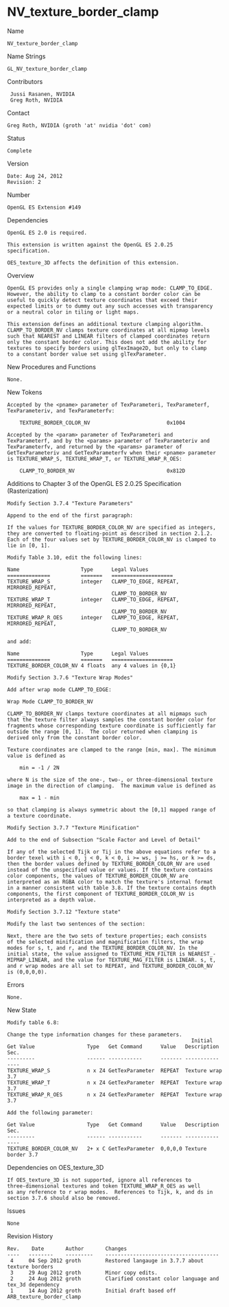 # NV_texture_border_clamp

Name

    NV_texture_border_clamp

Name Strings

    GL_NV_texture_border_clamp

Contributors

     Jussi Rasanen, NVIDIA
     Greg Roth, NVIDIA

Contact

    Greg Roth, NVIDIA (groth 'at' nvidia 'dot' com)

Status

    Complete

Version

    Date: Aug 24, 2012
    Revision: 2

Number

    OpenGL ES Extension #149

Dependencies

    OpenGL ES 2.0 is required.

    This extension is written against the OpenGL ES 2.0.25
    specification.

    OES_texture_3D affects the definition of this extension.

Overview

    OpenGL ES provides only a single clamping wrap mode: CLAMP_TO_EDGE.
    However, the ability to clamp to a constant border color can be
    useful to quickly detect texture coordinates that exceed their
    expected limits or to dummy out any such accesses with transparency
    or a neutral color in tiling or light maps.

    This extension defines an additional texture clamping algorithm.
    CLAMP_TO_BORDER_NV clamps texture coordinates at all mipmap levels
    such that NEAREST and LINEAR filters of clamped coordinates return
    only the constant border color. This does not add the ability for
    textures to specify borders using glTexImage2D, but only to clamp
    to a constant border value set using glTexParameter.

New Procedures and Functions

    None.

New Tokens

    Accepted by the <pname> parameter of TexParameteri, TexParameterf,
    TexParameteriv, and TexParameterfv:

        TEXTURE_BORDER_COLOR_NV                         0x1004

    Accepted by the <param> parameter of TexParameteri and
    TexParameterf, and by the <params> parameter of TexParameteriv and
    TexParameterfv, and returned by the <params> parameter of
    GetTexParameteriv and GetTexParameterfv when their <pname> parameter
    is TEXTURE_WRAP_S, TEXTURE_WRAP_T, or TEXTURE_WRAP_R_OES:

        CLAMP_TO_BORDER_NV                              0x812D

Additions to Chapter 3 of the OpenGL ES 2.0.25 Specification
(Rasterization)

    Modify Section 3.7.4 "Texture Parameters"

    Append to the end of the first paragraph:

    If the values for TEXTURE_BORDER_COLOR_NV are specified as integers,
    they are converted to floating-point as described in section 2.1.2.
    Each of the four values set by TEXTURE_BORDER_COLOR_NV is clamped to
    lie in [0, 1].

    Modify Table 3.10, edit the following lines:

    Name                    Type      Legal Values
    ==============          =======   ====================
    TEXTURE_WRAP_S          integer   CLAMP_TO_EDGE, REPEAT, MIRRORED_REPEAT,
                                      CLAMP_TO_BORDER_NV
    TEXTURE_WRAP_T          integer   CLAMP_TO_EDGE, REPEAT, MIRRORED_REPEAT,
                                      CLAMP_TO_BORDER_NV
    TEXTURE_WRAP_R_OES      integer   CLAMP_TO_EDGE, REPEAT, MIRRORED_REPEAT,
                                      CLAMP_TO_BORDER_NV

    and add:

    Name                    Type      Legal Values
    ==============          =======   ====================
    TEXTURE_BORDER_COLOR_NV 4 floats  any 4 values in {0,1}

    Modify Section 3.7.6 "Texture Wrap Modes"

    Add after wrap mode CLAMP_TO_EDGE:

    Wrap Mode CLAMP_TO_BORDER_NV

    CLAMP_TO_BORDER_NV clamps texture coordinates at all mipmaps such
    that the texture filter always samples the constant border color for
    fragments whose corresponding texture coordinate is sufficiently far
    outside the range [0, 1].  The color returned when clamping is
    derived only from the constant border color.

    Texture coordinates are clamped to the range [min, max]. The minimum
    value is defined as

        min = -1 / 2N

    where N is the size of the one-, two-, or three-dimensional texture
    image in the direction of clamping.  The maximum value is defined as

        max = 1 - min

    so that clamping is always symmetric about the [0,1] mapped range of
    a texture coordinate.

    Modify Section 3.7.7 "Texture Minification"

    Add to the end of Subsection "Scale Factor and Level of Detail"

    If any of the selected Tijk or Tij in the above equations refer to a
    border texel with i < 0, j < 0, k < 0, i >= ws, j >= hs, or k >= ds,
    then the border values defined by TEXTURE_BORDER_COLOR_NV are used
    instead of the unspecified value or values. If the texture contains
    color components, the values of TEXTURE_BORDER_COLOR_NV are
    interpreted as an RGBA color to match the texture's internal format
    in a manner consistent with table 3.8. If the texture contains depth
    components, the first component of TEXTURE_BORDER_COLOR_NV is
    interpreted as a depth value.

    Modify Section 3.7.12 "Texture state"

    Modify the last two sentences of the section:

    Next, there are the two sets of texture properties; each consists
    of the selected minification and magnification filters, the wrap
    modes for s, t, and r, and the TEXTURE_BORDER_COLOR_NV. In the
    initial state, the value assigned to TEXTURE_MIN_FILTER is NEAREST_-
    MIPMAP_LINEAR, and the value for TEXTURE_MAG_FILTER is LINEAR. s, t,
    and r wrap modes are all set to REPEAT, and TEXTURE_BORDER_COLOR_NV
    is (0,0,0,0).

Errors

    None.

New State

    Modify table 6.8:

    Change the type information changes for these parameters.
                                                                Initial
    Get Value                 Type   Get Command      Value   Description    Sec.
    ---------                 ------ -----------      ------- -----------    ----
    TEXTURE_WRAP_S            n x Z4 GetTexParameter  REPEAT  Texture wrap   3.7
    TEXTURE_WRAP_T            n x Z4 GetTexParameter  REPEAT  Texture wrap   3.7
    TEXTURE_WRAP_R_OES        n x Z4 GetTexParameter  REPEAT  Texture wrap   3.7

    Add the following parameter:

    Get Value                 Type   Get Command      Value   Description    Sec.
    ---------                 ------ -----------      ------- -----------    ----
    TEXTURE_BORDER_COLOR_NV   2+ x C GetTexParameter  0,0,0,0 Texture border 3.7

Dependencies on OES_texture_3D

    If OES_texture_3D is not supported, ignore all references to
    three-dimensional textures and token TEXTURE_WRAP_R_OES as well
    as any reference to r wrap modes.  References to Tijk, k, and ds in
    section 3.7.6 should also be removed.

Issues

    None

Revision History

    Rev.    Date       Author       Changes
    ----   --------    ---------    -------------------------------------
     4     04 Sep 2012 groth        Restored langauge in 3.7.7 about texture borders
     3     29 Aug 2012 groth        Minor copy edits.
     2     24 Aug 2012 groth        Clarified constant color language and tex_3d dependency
     1     14 Aug 2012 groth        Initial draft based off ARB_texture_border_clamp

